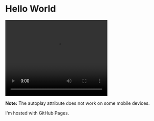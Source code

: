 
<html>
<body>
<h1>Hello World</h1>
<video width="320" height="240" autoplay>
  <source src="https://siasky.net/CABJtRBq1iJ3oOaMt5NdH5gpLbbSqD37OY7idRvV-oJ7LQ" type="video/mp4">
  <source src="https://siasky.net/CABJtRBq1iJ3oOaMt5NdH5gpLbbSqD37OY7idRvV-oJ7LQ" type="video/ogg">
  Your browser does not support the video tag.
</video>

<p><b>Note:</b> The autoplay attribute does not work on some mobile devices.</p>
<p>I'm hosted with GitHub Pages.</p>
</body>
</html>
